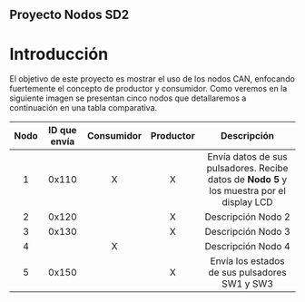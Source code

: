 ## Proyecto Nodos SD2

# Introducción
El objetivo de este proyecto es mostrar el uso de los nodos CAN, enfocando fuertemente el concepto de productor y consumidor. Como veremos en la siguiente imagen se presentan cinco nodos que detallaremos a continuación en una tabla comparativa.

| Nodo | ID que envía | Consumidor | Productor | Descripción |
|:----:|:------------:|:----------:|:---------:|:-----------:|
| 1    | 0x110        | X          | X         | Envía datos de sus pulsadores. Recibe datos de **Nodo 5** y los muestra por el display LCD |
| 2    | 0x120        |            | X         | Descripción Nodo 2 |
| 3    | 0x130        |            | X         | Descripción Nodo 3 |
| 4    |              | X          |           | Descripción Nodo 4 |
| 5    | 0x150        |            | X         | Envía los estados de sus pulsadores SW1 y SW3 |

